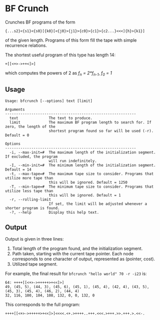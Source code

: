 # BF Crunch #

Crunches BF programs of the form
```
{...s2}<{s1}<{s0}[{k0}[<{j0}>{j1}>{c0}>{c1}>{c2...}<<<]{h}>{k1}]
```
of the given length. Programs of this form fill the tape with simple recurrence relations.

The shortest useful program of this type has length 14:
```
+[[<+>->++<]>]
```
which computes the powers of 2 as _f<sub>n</sub> = 2*f<sub>n-1</sub>_, _f<sub>0</sub> = 1_

## Usage ##

```
Usage: bfcrunch [--options] text [limit]

Arguments
------------------------------------------------------------
  text              The text to produce.
  limit             The maximum BF program length to search for. If zero, the length of the
                    shortest program found so far will be used (-r). Default = 0

Options
------------------------------------------------------------
  -i, --max-init=#  The maximum length of the initialization segment. If excluded, the program
                    will run indefinitely.
  -I, --min-init=#  The minimum length of the initialization segment. Default = 14
  -t, --max-tape=#  The maximum tape size to consider. Programs that utilize more tape than
                    this will be ignored. Default = 1250
  -T, --min-tape=#  The minimum tape size to consider. Programs that utilize less tape than
                    this will be ignored. Default = 1
  -r, --rolling-limit
                    If set, the limit will be adjusted whenever a shorter program is found.
  -?, --help        Display this help text.
```

## Output ##

Output is given in three lines:
 1. Total length of the program found, and the initialization segment.
 2. Path taken, starting with the current tape pointer. Each node corresponds to one character of output, represented as (pointer, cost).
 3. Utilized tape segment.
 
For example, the final result for `bfcrunch "hello world" 70 -r -i23` is:
```
64: ++++[[<+>->+++++>+<<]>]
49, (45, 5), (44, 3), (45, 6), (45, 1), (45, 4), (42, 4), (43, 5), (45, 3), (45, 4), (46, 2), (44, 4)
32, 116, 100, 104, 108, 132, 0, 0, 132, 0
```
This corresponds to the full program:
```
++++[[<+>->+++++>+<<]>]<<<<.<+.>++++..+++.<<<.>+++.>>.+++.>.<<-.
```
